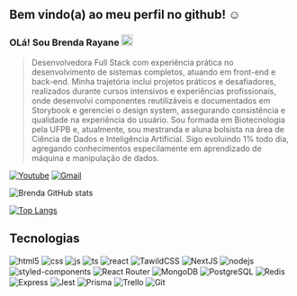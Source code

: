 ## Bem vindo(a) ao meu perfil no github! ☺️

### OLá! Sou Brenda Rayane <img src="https://github.com/TheDudeThatCode/TheDudeThatCode/blob/master/Assets/Hi.gif" width="20px">

> Desenvolvedora Full Stack com experiência prática no desenvolvimento de sistemas completos, atuando em front-end e back-end. Minha trajetória inclui projetos práticos e desafiadores, realizados durante cursos intensivos e experiências profissionais, onde desenvolvi componentes reutilizáveis e documentados em Storybook e gerenciei o design system, assegurando consistência e qualidade na experiência do usuário. Sou formada em Biotecnologia pela UFPB e, atualmente, sou mestranda e aluna bolsista na área de Ciência de Dados e Inteligência Artificial. Sigo evoluindo 1% todo dia, agregando conhecimentos especilamente em aprendizado de máquina e manipulação de dados.



[![Youtube](https://img.shields.io/badge/LinkedIn-0077B5?style=for-the-badge&logo=linkedin&logoColor=white)](https://www.linkedin.com/in/brenda-rss)
[![Gmail](https://img.shields.io/badge/Gmail-D14836?style=for-the-badge&logo=gmail&logoColor=white)](mailto:brenda.rayane.0018@gmail.com)

![Brenda GitHub stats](https://github-readme-stats.vercel.app/api?username=BrendaRSS&show_icons=true&theme=tokyonight_private=true)
<div align="left">
  
[![Top Langs](https://github-readme-stats.vercel.app/api/top-langs/?username=BrendaRSS)](https://github.com/BrendaRSS/github-readme-stats)
  
 </div>
 
## Tecnologias

<div style="display: inline_block">
  <img align="center" alt="html5" src="https://img.shields.io/badge/HTML5-E34F26?style=for-the-badge&logo=html5&logoColor=white" />
  <img align="center" alt="css" src="https://img.shields.io/badge/CSS3-1572B6?style=for-the-badge&logo=css3&logoColor=white" />
  <img align="center" alt="js" src="https://img.shields.io/badge/JavaScript-F7DF1E?style=for-the-badge&logo=javascript&logoColor=black" />
  <img align="center" alt="ts" src="https://img.shields.io/badge/TypeScript-007ACC?style=for-the-badge&logo=typescript&logoColor=white" />
  <img align="center" alt="react" src="https://img.shields.io/badge/React-20232A?style=for-the-badge&logo=react&logoColor=61DAFB" />
  <img align="center" alt="TawildCSS" src="https://img.shields.io/badge/tailwindcss-%2338B2AC.svg?style=for-the-badge&logo=tailwind-css&logoColor=white"/>
  <img align="center" alt="NextJS" src="https://img.shields.io/badge/Next-black?style=for-the-badge&logo=next.js&logoColor=white"/>
  <img align="center" alt="nodejs" src="https://img.shields.io/badge/Node.js-43853D?style=for-the-badge&logo=node.js&logoColor=white" />
  <img align="center" alt="styled-components" src="https://img.shields.io/badge/styled--components-DB7093?style=for-the-badge&logo=styled-components&logoColor=white" />
  <img align="center" alt="React Router" src="https://img.shields.io/badge/React_Router-CA4245?style=for-the-badge&logo=react-router&logoColor=white" />
  <img align="center" alt="MongoDB" src="https://img.shields.io/badge/MongoDB-4EA94B?style=for-the-badge&logo=mongodb&logoColor=white" />
  <img align="center" alt="PostgreSQL" src="https://img.shields.io/badge/PostgreSQL-316192?style=for-the-badge&logo=postgresql&logoColor=white"/>
  <img align="center" alt="Redis" src="https://img.shields.io/badge/redis-%23DD0031.svg?&style=for-the-badge&logo=redis&logoColor=white" />
  <img align="center" alt="Express" src="https://img.shields.io/badge/Express.js-404D59?style=for-the-badge" />
  <img align="center" alt="Jest" src="https://img.shields.io/badge/Jest-323330?style=for-the-badge&logo=Jest&logoColor=white" />
  <img align="center" alt="Prisma" src="https://img.shields.io/badge/Prisma-3982CE?style=for-the-badge&logo=Prisma&logoColor=white" />
  <img align="center" alt="Trello" src="https://img.shields.io/badge/Trello-0052CC?style=for-the-badge&logo=trello&logoColor=white"/>
  <img align="center" alt="Git" src="https://img.shields.io/badge/GIT-E44C30?style=for-the-badge&logo=git&logoColor=white"/>
</div><br/>

